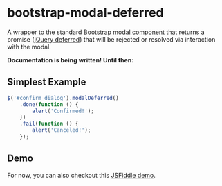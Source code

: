 # bootstrap-modal-deferred
A wrapper to the standard [Bootstrap](http://getbootstrap.com) [modal component](http://getbootstrap.com/javascript/#modals) that returns a promise ([jQuery deferred](https://api.jquery.com/category/deferred-object/)) that will be rejected or resolved via interaction with the modal.

**Documentation is being written! Until then:**

## Simplest Example
````javascript
$('#confirm_dialog').modalDeferred()
	.done(function () {
		alert('Confirmed!');
	})
	.fail(function () {
		alert('Canceled!');
	});
````

## Demo
For now, you can also checkout this [JSFiddle demo](https://jsfiddle.net/JAAulde/4cbL8jqr/).